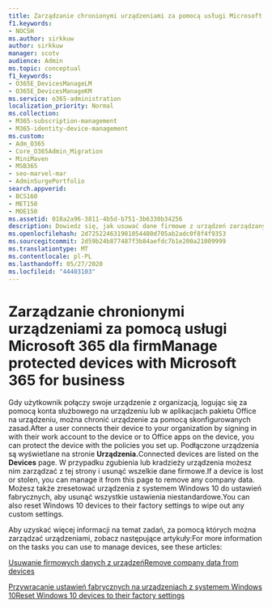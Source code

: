```yaml
---
title: Zarządzanie chronionymi urządzeniami za pomocą usługi Microsoft 365 dla firm
f1.keywords:
- NOCSH
ms.author: sirkkuw
author: sirkkuw
manager: scotv
audience: Admin
ms.topic: conceptual
f1_keywords:
- O365E_DevicesManageLM
- O365E_DevicesManageKM
ms.service: o365-administration
localization_priority: Normal
ms.collection:
- M365-subscription-management
- M365-identity-device-management
ms.custom:
- Adm_O365
- Core_O365Admin_Migration
- MiniMaven
- MSB365
- seo-marvel-mar
- AdminSurgePortfolio
search.appverid:
- BCS160
- MET150
- MOE150
ms.assetid: 018a2a96-3811-4b5d-b751-3b6330b34256
description: Dowiedz się, jak usuwać dane firmowe z urządzeń zarządzanych za pomocą zasad ochrony, a także resetować ustawienia fabryczne urządzeń z systemem Windows 10.
ms.openlocfilehash: 2d725224631901054480d705ab2adc0f8f4f9353
ms.sourcegitcommit: 2d59b24b877487f3b84aefdc7b1e200a21009999
ms.translationtype: MT
ms.contentlocale: pl-PL
ms.lasthandoff: 05/27/2020
ms.locfileid: "44403103"
---
```

# <a name="manage-protected-devices-with-microsoft-365-for-business"></a><span data-ttu-id="360c8-103">Zarządzanie chronionymi urządzeniami za pomocą usługi Microsoft 365 dla firm</span><span class="sxs-lookup"><span data-stu-id="360c8-103">Manage protected devices with Microsoft 365 for business</span></span>

<span data-ttu-id="360c8-104">Gdy użytkownik połączy swoje urządzenie z organizacją, logując się za pomocą konta służbowego na urządzeniu lub w aplikacjach pakietu Office na urządzeniu, można chronić urządzenie za pomocą skonfigurowanych zasad.</span><span class="sxs-lookup"><span data-stu-id="360c8-104">After a user connects their device to your organization by signing in with their work account to the device or to Office apps on the device, you can protect the device with the policies you set up.</span></span> <span data-ttu-id="360c8-105">Podłączone urządzenia są wyświetlane na stronie **Urządzenia.**</span><span class="sxs-lookup"><span data-stu-id="360c8-105">Connected devices are listed on the **Devices** page.</span></span> <span data-ttu-id="360c8-106">W przypadku zgubienia lub kradzieży urządzenia możesz nim zarządzać z tej strony i usunąć wszelkie dane firmowe.</span><span class="sxs-lookup"><span data-stu-id="360c8-106">If a device is lost or stolen, you can manage it from this page to remove any company data.</span></span> <span data-ttu-id="360c8-107">Możesz także zresetować urządzenia z systemem Windows 10 do ustawień fabrycznych, aby usunąć wszystkie ustawienia niestandardowe.</span><span class="sxs-lookup"><span data-stu-id="360c8-107">You can also reset Windows 10 devices to their factory settings to wipe out any custom settings.</span></span> 

<span data-ttu-id="360c8-108">Aby uzyskać więcej informacji na temat zadań, za pomocą których można zarządzać urządzeniami, zobacz następujące artykuły:</span><span class="sxs-lookup"><span data-stu-id="360c8-108">For more information on the tasks you can use to manage devices, see these articles:</span></span> 
  
[<span data-ttu-id="360c8-109">Usuwanie firmowych danych z urządzeń</span><span class="sxs-lookup"><span data-stu-id="360c8-109">Remove company data from devices</span></span>](remove-company-data.md)
  
[<span data-ttu-id="360c8-110">Przywracanie ustawień fabrycznych na urządzeniach z systemem Windows 10</span><span class="sxs-lookup"><span data-stu-id="360c8-110">Reset Windows 10 devices to their factory settings</span></span>](reset-devices-to-factory-settings.md)
  

